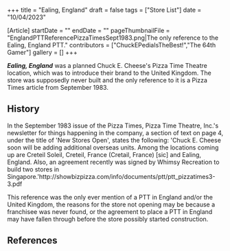 +++
title = "Ealing, England"
draft = false
tags = ["Store List"]
date = "10/04/2023"

[Article]
startDate = ""
endDate = ""
pageThumbnailFile = "EnglandPTTReferencePizzaTimesSept1983.png|The only reference to the Ealing, England PTT."
contributors = ["ChuckEPediaIsTheBest!","The 64th Gamer"]
gallery = []
+++


<b><i>Ealing, England</b></i> was a planned Chuck E. Cheese's Pizza Time Theatre location, which was to introduce their brand to the United Kingdom. The store was supposedly never built and the only reference to it is a Pizza Times article from September 1983.

<h2> History </h2>
In the September 1983 issue of the Pizza Times, Pizza Time Theatre, Inc.'s newsletter for things happening in the company, a section of text on page 4, under the title of 'New Stores Open', states the following: 'Chuck E. Cheese soon will be adding additional overseas units. Among the locations coming up are Creteil Soleil, Creteil, France (Cretail, France) [sic] and Ealing, England. Also, an agreement recently was signed by Whimsy Recreation to build two stores in Singapore.'<ref>http://showbizpizza.com/info/documents/ptt/ptt_pizzatimes3-3.pdf</ref> 

This reference was the only ever mention of a PTT in England and/or the United Kingdom, the reasons for the store not opening may be because a franchisee was never found, or the agreement to place a PTT in England may have fallen through before the store possibly started construction.

<h2> References </h2>